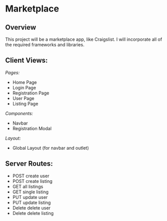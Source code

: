 # Marketplace

## Overview

This project will be a marketplace app, like Craigslist.  I will incorporate all of the required frameworks and libraries. 

## Client Views:
_Pages:_
- Home Page
- Login Page
- Registration Page
- User Page
- Listing Page

_Components:_
- Navbar
- Registration Modal

_Layout:_
- Global Layout (for navbar and outlet)

## Server Routes:
- POST
    create user
- POST
    create listing
- GET
    all listings
- GET
    single listing
- PUT
    update user
- PUT
    update listing
- Delete
    delete user
- Delete
    delete listing
